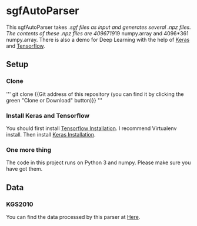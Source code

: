 # sgfAutoParser

This sgfAutoParser takes *.sgf files as input and generates several *.npz files. The contents of these *.npz files are 4096*7*19*19 numpy.array and 4096*361 numpy.array. There is also a demo for Deep Learning with the help of [Keras](https://keras.io/) and [Tensorflow](https://www.tensorflow.org/).

## Setup

### Clone

'''
git clone {{Git address of this repository (you can find it by clicking the green "Clone or Download" button)}}
'''

### Install Keras and Tensorflow

You should first install [Tensorflow Installation](https://github.com/tensorflow/tensorflow/blob/master/tensorflow/g3doc/get_started/os_setup.md). I recommend Virtualenv install. Then install [Keras Installation](https://keras.io/).

### One more thing

The code in this project runs on Python 3 and numpy. Please make sure you have got them.

## Data

### KGS2010

You can find the data processed by this parser at [Here]().

